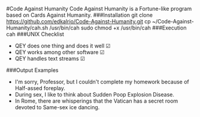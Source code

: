 #Code Against Humanity
Code Against Humanity is a Fortune-like program based on Cards Against Humanity.
###Installation
	git clone https://github.com/edkalrio/Code-Against-Humanity.git
	cp ~/Code-Against-Humanity/cah.sh /usr/bin/cah
	sudo chmod +x /usr/bin/cah
###Execution
  	cah
###UNIX Checklist
- QEY does one thing and does it well ☑
- QEY works among other software ☑
- QEY handles text streams ☑

###Output Examples
- I'm sorry, Professor, but I couldn't complete my homework because of Half-assed foreplay.
- During sex, I like to think about Sudden Poop Explosion Disease.
- In Rome, there are whisperings that the Vatican has a secret room devoted to Same-sex ice dancing.
